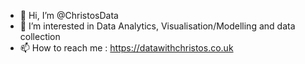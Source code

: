 - 👋 Hi, I’m @ChristosData
- 👀 I’m interested in Data Analytics, Visualisation/Modelling and data collection
- 📫 How to reach me : https://datawithchristos.co.uk

<!---
ChristosData/ChristosData is a ✨ special ✨ repository because its `README.md` (this file) appears on your GitHub profile.
You can click the Preview link to take a look at your changes.
--->

